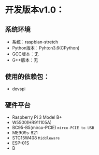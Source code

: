 # 开发版本v1.0：

## 系统环境

- 系统：raspbian-stretch
- Python版本：Pyhton3.6(CPython)
- GCC版本：无
- G++版本：无

## 使用的依赖包：

- devspi

## 硬件平台

- Raspberry Pi 3 Model B+
- W5500(HR911105A)
- BC95-B5(mirco-PCIE) `mirco-PCIE to USB`
- ME909s-821
- STC15W408 `Middleware`
- ESP-01S
- B